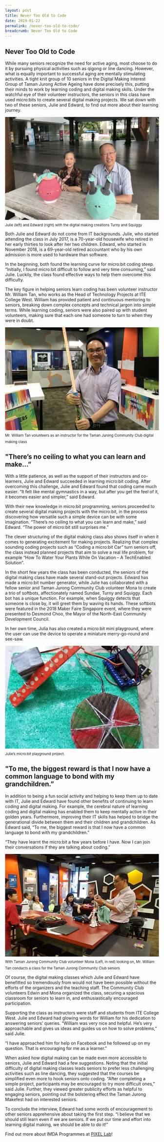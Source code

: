 ```yaml
---
layout: post
title: Never Too Old to Code
date: 2019-01-22
permalink: /never-too-old-to-code/
breadcrumb: Never Too Old to Code
---
```


## Never Too Old to Code

While many seniors recognize the need for active aging, most choose to do it by pursuing physical activities such as qigong or line
dancing. However, what is equally important to successful aging are mentally stimulating activities. A tight knit group of 10 seniors in
the Digital Making Interest Group of Taman Jurong Active Ageing have done precisely this, putting their minds to work by learning coding
and digital making skills. Under the watchful eye of their volunteer instructors, the seniors in this class have used micro:bits to create
several digital making projects. We sat down with two of these seniors, Julie and Edward, to find out more about their learning journey.

![never-too-old-to-code](/images/stories/features/never-too-old-to-code/never-too-old-to-code1.jpg) 
<sub>Julie (left) and Edward (right) with the digital making creations Turny and Squiggy</sub>

Both Julie and Edward do not come from IT backgrounds. Julie, who started attending the class in July 2017, is a 70-year-old housewife who retired in her early thirties to look after her two children. Edward, who started in November 2018, is a 69-year-old retired accountant who by his own admission is more used to hardware than software.

 

In the beginning, both found the learning curve for micro:bit coding steep. “Initially, I found micro:bit difficult to follow and very time consuming,” said Julie. Luckily, the class found effective ways to help them overcome this difficulty.

 

The key figure in helping seniors learn coding has been volunteer instructor Mr. William Tan, who works as the Head of Technology Projects at ITE College West. William has provided patient and continuous mentoring to seniors, breaking down complex concepts and technical jargon into simple terms. While learning coding, seniors were also paired up with student volunteers, making sure that each one had someone to turn to when they were in doubt.

![never-too-old-to-code](/images/stories/features/never-too-old-to-code/never-too-old-to-code2.jpg) 
<sub>Mr. William Tan volunteers as an instructor for the Taman Jurong Community Club digital making class</sub>
 
 ## "There’s no ceiling to what you can learn and make...”
 With a little patience, as well as the support of their instructors and co-learners, Julie and Edward succeeded in learning micro:bit coding. After overcoming this challenge, Julie and Edward found that coding came much easier. “It felt like mental gymnastics in a way, but after you get the feel of it, it becomes easier and simpler,” said Edward.

 

With their new knowledge in micro:bit programming, seniors proceeded to create several digital making projects with the micro:bit, in the process discovering how versatile such a simple device can be with some imagination. “There’s no ceiling to what you can learn and make,” said Edward. “The power of micro:bit still surprises me.”

 

The clever structuring of the digital making class also shows itself in when it comes to generating excitement for making projects. Realizing that complex sounding coding projects such as “Coding a micro:bit Car” turn seniors off, the class instead planned projects that aim to solve a real life problem, for example “How To Water Your Plants While On Vacation – A TechEnabled Solution”.

 

In the short few years the class has been conducted, the seniors of the digital making class have made several stand-out projects. Edward has made a micro:bit number generator, while Julie has collaborated with a fellow senior and Taman Jurong Community Club volunteer Mona to create a trio of softbots, affectionately named Sundae, Turny and Squiggy. Each bot has a unique function. For example, when Squiggy detects that someone is close by, it will greet them by waving its hands. These softbots were featured in the 2018 Maker Faire Singapore event, where they were presented to Desmond Choo, the Mayor of the North-East Community Development Council.

 

In her own time, Julia has also created a micro:bit mini playground, where the user can use the device to operate a miniature merry-go-round and see-saw.

![never-too-old-to-code](/images/stories/features/never-too-old-to-code/never-too-old-to-code3.jpg) 
<sub>Julie’s micro:bit playground project.</sub>

## "To me, the biggest reward is that I now have a common language to bond with my grandchildren.”

In addition to being a fun social activity and helping to keep them up to date with IT, Julie and Edward have found other benefits of continuing to learn coding and digital making. For example, the cerebral nature of learning coding and digital making has enabled them to keep mentally active in their golden years. Furthermore, improving their IT skills has helped to bridge the generational divide between them and their children and grandchildren. As Edward said, “To me, the biggest reward is that I now have a common language to bond with my grandchildren.”

 

“They have learnt the micro:bit a few years before I have. Now I can join their conversations if they are talking about coding.”

![never-too-old-to-code](/images/stories/features/never-too-old-to-code/never-too-old-to-code4.jpg) 
<sub>With Taman Jurong Community Club volunteer Mona (Left, in red) looking on, Mr. William Tan conducts a class for the Taman Jurong Community Club seniors</sub>

Of course, the digital making classes which Julie and Edward have benefitted so tremendously from would not have been possible without the efforts of the organizers and the teaching staff. The Community Club volunteers Edwin and Mona organized the class, securing a spacious classroom for seniors to learn in, and enthusiastically encouraged participation.

 

Supporting the class as instructors were staff and students from ITE College West. Julie and Edward had glowing words for William for his dedication to answering seniors’ queries. “William was very nice and helpful. He’s very approachable and gives us ideas and guides us on how to solve problems,” said Julie.

 

“I have approached him for help on Facebook and he followed up on my question. That is encouraging for me as a learner.”

 
When asked how digital making can be made even more accessible to seniors, Julie and Edward had a few suggestions. Noting that the initial difficulty of digital making classes leads seniors to prefer less challenging activities such as line dancing, they suggested that the courses be simplified even more to hook seniors onto coding. “After completing a simple project, participants may be encouraged to try more difficult ones,” said Julie. Further, they viewed greater publicity efforts as helpful to engaging seniors, pointing out the bolstering effect the Taman Jurong Makefest had on interested seniors.

 

To conclude the interview, Edward had some words of encouragement to other seniors apprehensive about taking the first step. “I believe that we should still learn even if we are seniors. If we put our time and effort into learning digital making, we should be able to do it!”

 Find out more about IMDA Programmes at [PIXEL Lab](/in-community/pixel-labs/)!

